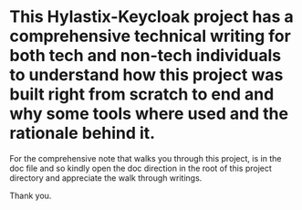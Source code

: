 # This Hylastix-Keycloak project has a comprehensive technical writing for both tech and non-tech individuals to understand how this project was built right from scratch to end and why some tools where used and the rationale behind it. 

For the comprehensive note that walks you through this project, is in the doc file and so kindly open the doc direction in the root of this project directory and appreciate the walk through writings.

Thank you.